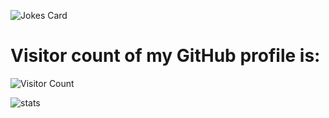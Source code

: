 <!-- Markdown -->

![Jokes Card](https://readme-jokes.vercel.app/api)

<h1>Visitor count of my GitHub profile is:</h1>

![Visitor Count](https://profile-counter.glitch.me/HansLatt/count.svg)

![stats](https://gitwar.herokuapp.com/badge?username=HansLatt)

